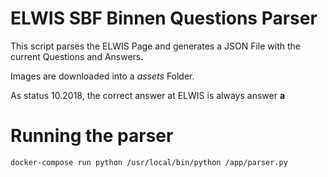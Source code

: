 # ELWIS SBF Binnen Questions Parser

This script parses the ELWIS Page and generates a JSON File with the current
Questions and Answers.

Images are downloaded into a _assets_ Folder.

As status 10.2018, the correct answer at ELWIS is always answer **a**

# Running the parser

    docker-compose run python /usr/local/bin/python /app/parser.py
